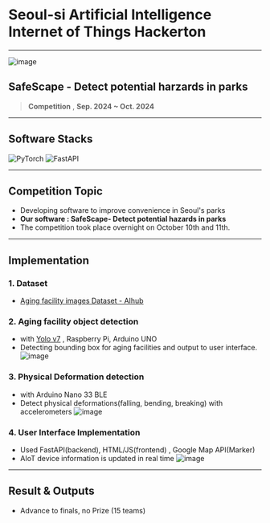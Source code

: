 
# Seoul-si Artificial Intelligence Internet of Things Hackerton
___

![image](https://github.com/user-attachments/assets/ef3e50af-bed8-4aa6-830e-b774d2e2f436)


## SafeScape - Detect potential harzards in parks
> **Competition** , **Sep. 2024 ~ Oct. 2024**

---

## Software Stacks
![PyTorch](https://img.shields.io/badge/PyTorch-%23EE4C2C.svg?style=for-the-badge&logo=PyTorch&logoColor=white)
![FastAPI](https://img.shields.io/badge/FastAPI-005571?style=for-the-badge&logo=fastapi)

---

## Competition Topic

- Developing software to improve convenience in Seoul's parks
- **Our software : SafeScape- Detect potential hazards in parks**
- The competition took place overnight on October 10th and 11th.

---

## Implementation

### 1. Dataset
- [Aging facility images Dataset - AIhub](https://www.aihub.or.kr/aihubdata/data/view.do?currMenu=115&topMenu=100&aihubDataSe=data&dataSetSn=166)

### 2. Aging facility object detection
- with [Yolo v7](https://github.com/WongKinYiu/yolov7) , Raspberry Pi, Arduino UNO
- Detecting bounding box for aging facilities and output to user interface.
![image](https://github.com/user-attachments/assets/c4afc303-fa34-4de8-9881-06cf036fc65a)

### 3. Physical Deformation detection
- with Arduino Nano 33 BLE
- Detect physical deformations(falling, bending, breaking) with accelerometers
![image](https://github.com/user-attachments/assets/2311b1f1-8938-4407-ae7f-acdc9c7958a3)


### 4. User Interface Implementation
- Used FastAPI(backend), HTML/JS(frontend) , Google Map API(Marker)
- AIoT device information is updated in real time
![image](https://github.com/user-attachments/assets/9ca93035-2b97-4720-96c8-c9f91ab5f765)

---

## Result & Outputs

- Advance to finals, no Prize (15 teams)
